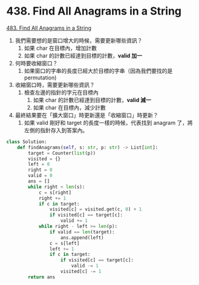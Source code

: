 # 438. Find All Anagrams in a String

[483. Find All Anagrams in a String](https://leetcode.com/problems/find-all-anagrams-in-a-string/)

1. 我們需要想的是窗口增大的時候，需要更新哪些資訊？
   1. 如果 char 在目標內，增加計數
   2. 如果 char 的計數已經達到目標的計數，**valid 加一**
2. 何時要收縮窗口？
   1. 如果窗口的字串的長度已經大於目標的字串（因為我們要找的是 permutation\)
3. 收縮窗口時，需要更新哪些資訊？
   1. 檢查左邊的指針的字元在目標內
      1. 如果 char 的計數已經達到目標的計數，**valid 減一**
      2. 如果 char 在目標內，減少計數
4. 最終結果要在「擴大窗口」時更新還是「收縮窗口」時更新？
   1. 如果 valid 剛好和 target 的長度一樣的時候，代表找到 anagram 了，將左側的指針存入到答案內。

```python
class Solution:
    def findAnagrams(self, s: str, p: str) -> List[int]:
        target = Counter(list(p))
        visited = {}
        left = 0
        right = 0
        valid = 0
        ans = []
        while right < len(s):
            c = s[right]
            right += 1
            if c in target:
                visited[c] = visited.get(c, 0) + 1
                if visited[c] == target[c]:
                    valid += 1
            while right - left >= len(p):
                if valid == len(target):
                    ans.append(left)
                c = s[left]
                left += 1
                if c in target:
                    if visited[c] == target[c]:
                        valid -= 1
                    visited[c] -= 1
        return ans
```

